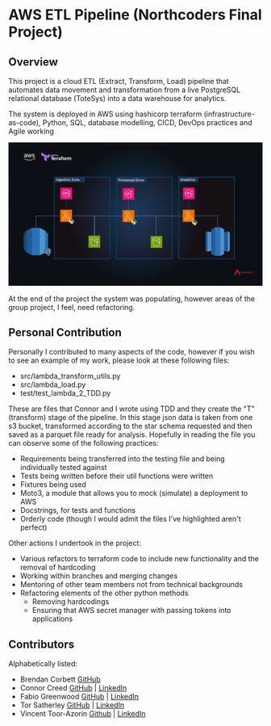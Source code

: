 # AWS ETL Pipeline (Northcoders Final Project)

## Overview

This project is a cloud ETL (Extract, Transform, Load) pipeline that automates data movement and transformation from a live PostgreSQL relational database (ToteSys) into a data warehouse for analytics. 

The system is deployed in AWS using hashicorp terraform (infrastructure-as-code), Python, SQL, database modelling, CICD, DevOps practices and Agile working

![ToteSys ETL Pipeline Diagram](totesys_etl_visual.gif)

At the end of the project the system was populating, however areas of the group project, I feel, need refactoring.


## Personal Contribution

Personally I contributed to many aspects of the code, however if you wish to see an example of my work, please look at these following files:
- src/lambda_transform_utils.py 
- src/lambda_load.py 
- test/test_lambda_2_TDD.py

These are files that Connor and I wrote using TDD and they create the "T" (transform) stage of the pipeline. In this stage json data is taken from one s3 bucket, transformed according to the star schema requested and then saved as a parquet file ready for analysis. Hopefully in reading the file you can observe some of the following practices:
- Requirements being transferred into the testing file and being individually tested against
- Tests being written before their util functions were written
- Fixtures being used
- Moto3, a module that allows you to mock (simulate) a deployment to AWS
- Docstrings, for tests and functions
- Orderly code (though I would admit the files I've highlighted aren't perfect)

Other actions I undertook in the project:
- Various refactors to terraform code to include new functionality and the removal of hardcoding
- Working within branches and merging changes
- Mentoring of other team members not from technical backgrounds
- Refactoring elements of the other python methods
    - Removing hardcodings
    - Ensuring that AWS secret manager with passing tokens into applications 


## Contributors

Alphabetically listed:

- Brendan Corbett [GitHub](https://github.com/BrendanC8450)
- Connor Creed [GitHub](https://github.com/creedy293) | [LinkedIn](https://www.linkedin.com/in/c-creed-942132231/)
- Fabio Greenwood [GitHub](https://github.com/FabioGreenwood) | [LinkedIn](https://www.linkedin.com/in/fabio-greenwood-b0832676/)
- Tor Satherley [GitHub](https://github.com/TorSatherley) | [LinkedIn](https://www.linkedin.com/in/tor-satherley-95a789265/)
- Vincent Toor-Azorin [Github](https://github.com/Armatoor147) | [LinkedIn](https://www.linkedin.com/in/vincent-toor-azorin/)
